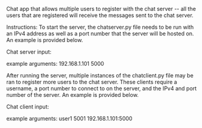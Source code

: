 Chat app that allows multiple users to register with the chat server -- all the users that are registered will receive the messages sent to the chat server.




Instructions: To start the server, the chatserver.py file needs to be run with an IPv4 address as well as a port number that the server will be hosted on. An example is provided below.

Chat server input: <IP> <port>
 
example arguments: 192.168.1.101 5000
 
After running the server, multiple instances of the chatclient.py file may be ran to register more users to the chat server. These clients require a username, a port number to connect to on the server, and the IPv4 and port number of the server. An example is provided below.
  
  
  
  
Chat client input: <user> <port> <chat server>
 
example arguments: user1 5001 192.168.1.101:5000
